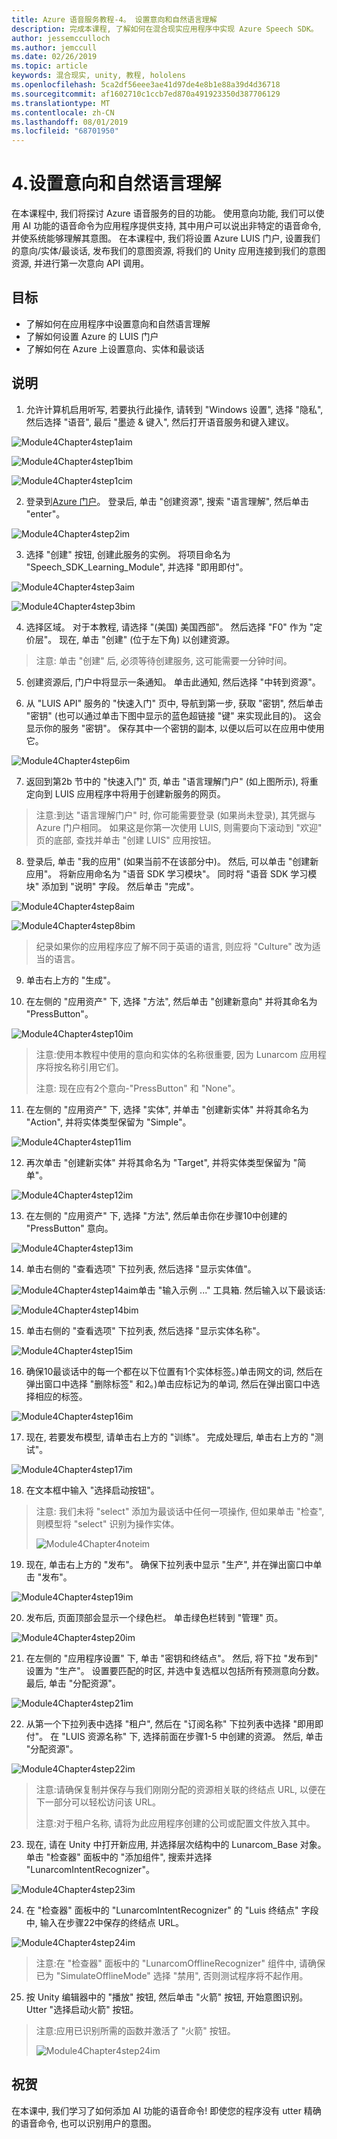 ```yaml
---
title: Azure 语音服务教程-4。 设置意向和自然语言理解
description: 完成本课程, 了解如何在混合现实应用程序中实现 Azure Speech SDK。
author: jessemcculloch
ms.author: jemccull
ms.date: 02/26/2019
ms.topic: article
keywords: 混合现实, unity, 教程, hololens
ms.openlocfilehash: 5ca2df56eee3ae41d97de4e8b1e88a39d4d36718
ms.sourcegitcommit: af1602710c1ccb7ed870a491923350d387706129
ms.translationtype: MT
ms.contentlocale: zh-CN
ms.lasthandoff: 08/01/2019
ms.locfileid: "68701950"
---
```

# <a name="4-setting-up-intent-and-natural-language-understanding"></a>4.设置意向和自然语言理解

在本课程中, 我们将探讨 Azure 语音服务的目的功能。 使用意向功能, 我们可以使用 AI 功能的语音命令为应用程序提供支持, 其中用户可以说出非特定的语音命令, 并使系统能够理解其意图。 在本课程中, 我们将设置 Azure LUIS 门户, 设置我们的意向/实体/最谈话, 发布我们的意图资源, 将我们的 Unity 应用连接到我们的意图资源, 并进行第一次意向 API 调用。

## <a name="objectives"></a>目标

- 了解如何在应用程序中设置意向和自然语言理解
- 了解如何设置 Azure 的 LUIS 门户
- 了解如何在 Azure 上设置意向、实体和最谈话

## <a name="instructions"></a>说明
1. 允许计算机启用听写, 若要执行此操作, 请转到 "Windows 设置", 选择 "隐私", 然后选择 "语音", 最后 "墨迹 & 键入", 然后打开语音服务和键入建议。

![Module4Chapter4step1aim](images/module4chapter4step1aim.PNG)

![Module4Chapter4step1bim](images/module4chapter4step1bim.PNG)

![Module4Chapter4step1cim](images/module4chapter4step1cim.PNG)


2. 登录到[Azure 门户](https://portal.azure.com/)。 登录后, 单击 "创建资源", 搜索 "语言理解", 然后单击 "enter"。

![Module4Chapter4step2im](images/module4chapter4step2im.PNG)

3. 选择 "创建" 按钮, 创建此服务的实例。 将项目命名为 "Speech_SDK_Learning_Module", 并选择 "即用即付"。

![Module4Chapter4step3aim](images/module4chapter4step3aim.png)

![Module4Chapter4step3bim](images/module4chapter4step3bim.PNG)

4. 选择区域。  对于本教程, 请选择 "(美国) 美国西部"。 然后选择 "F0" 作为 "定价层"。 现在, 单击 "创建" (位于左下角) 以创建资源。

>  注意: 单击 "创建" 后, 必须等待创建服务, 这可能需要一分钟时间。

5. 创建资源后, 门户中将显示一条通知。 单击此通知, 然后选择 "中转到资源"。

6. 从 "LUIS API" 服务的 "快速入门" 页中, 导航到第一步, 获取 "密钥", 然后单击 "密钥" (也可以通过单击下图中显示的蓝色超链接 "键" 来实现此目的)。 这会显示你的服务 "密钥"。 保存其中一个密钥的副本, 以便以后可以在应用中使用它。

![Module4Chapter4step6im](images/module4chapter4step6im.PNG)

7. 返回到第2b 节中的 "快速入门" 页, 单击 "语言理解门户" (如上图所示), 将重定向到 LUIS 应用程序中将用于创建新服务的网页。

> 注意:到达 "语言理解门户" 时, 你可能需要登录 (如果尚未登录), 其凭据与 Azure 门户相同。 如果这是你第一次使用 LUIS, 则需要向下滚动到 "欢迎" 页的底部, 查找并单击 "创建 LUIS" 应用按钮。

8. 登录后, 单击 "我的应用" (如果当前不在该部分中)。 然后, 可以单击 "创建新应用"。 将新应用命名为 "语音 SDK 学习模块"。 同时将 "语音 SDK 学习模块" 添加到 "说明" 字段。 然后单击 "完成"。

![Module4Chapter4step8aim](images/module4chapter4step8aim.PNG)

![Module4Chapter4step8bim](images/module4chapter4step8bim.PNG)

> 纪录如果你的应用程序应了解不同于英语的语言, 则应将 "Culture" 改为适当的语言。

9. 单击右上方的 "生成"。

10. 在左侧的 "应用资产" 下, 选择 "方法", 然后单击 "创建新意向" 并将其命名为 "PressButton"。 

![Module4Chapter4step10im](images/module4chapter4step10im.PNG)

> 注意:使用本教程中使用的意向和实体的名称很重要, 因为 Lunarcom 应用程序将按名称引用它们。 
>
> 注意: 现在应有2个意向-"PressButton" 和 "None"。

11. 在左侧的 "应用资产" 下, 选择 "实体", 并单击 "创建新实体" 并将其命名为 "Action", 并将实体类型保留为 "Simple"。

![Module4Chapter4step11im](images/module4chapter4step11im.PNG)

12. 再次单击 "创建新实体" 并将其命名为 "Target", 并将实体类型保留为 "简单"。

![Module4Chapter4step12im](images/module4chapter4step12im.PNG)

13. 在左侧的 "应用资产" 下, 选择 "方法", 然后单击你在步骤10中创建的 "PressButton" 意向。

![Module4Chapter4step13im](images/module4chapter4step13im.PNG)

14. 单击右侧的 "查看选项" 下拉列表, 然后选择 "显示实体值"。 

![Module4Chapter4step14aim](images/module4chapter4step14aim.PNG)单击 "输入示例 ..." 工具箱. 然后输入以下最谈话: 

![Module4Chapter4step14bim](images/module4chapter4step14bim.PNG)

15. 单击右侧的 "查看选项" 下拉列表, 然后选择 "显示实体名称"。

![Module4Chapter4step15im](images/module4chapter4step15im.PNG)

16. 确保10最谈话中的每一个都在以下位置有1个实体标签。)单击网文的词, 然后在弹出窗口中选择 "删除标签" 和2。)单击应标记为的单词, 然后在弹出窗口中选择相应的标签。

![Module4Chapter4step16im](images/module4chapter4step16im.PNG)

17. 现在, 若要发布模型, 请单击右上方的 "训练"。 完成处理后, 单击右上方的 "测试"。

![Module4Chapter4step17im](images/module4chapter4step17im.PNG)

18. 在文本框中输入 "选择启动按钮"。

> 注意: 我们未将 "select" 添加为最谈话中任何一项操作, 但如果单击 "检查", 则模型将 "select" 识别为操作实体。
>
> ![Module4Chapter4noteim](images/module4chapter4noteim.PNG)

19. 现在, 单击右上方的 "发布"。 确保下拉列表中显示 "生产", 并在弹出窗口中单击 "发布"。 

![Module4Chapter4step19im](images/module4chapter4step19im.PNG)

20. 发布后, 页面顶部会显示一个绿色栏。  单击绿色栏转到 "管理" 页。 

![Module4Chapter4step20im](images/module4chapter4step20im.PNG)

21. 在左侧的 "应用程序设置" 下, 单击 "密钥和终结点"。 然后, 将下拉 "发布到" 设置为 "生产"。 设置要匹配的时区, 并选中复选框以包括所有预测意向分数。 最后, 单击 "分配资源"。

![Module4Chapter4step21im](images/module4chapter4step21im.PNG)

22. 从第一个下拉列表中选择 "租户", 然后在 "订阅名称" 下拉列表中选择 "即用即付"。 在 "LUIS 资源名称" 下, 选择前面在步骤1-5 中创建的资源。 然后, 单击 "分配资源"。 

![Module4Chapter4step22im](images/module4chapter4step22im.PNG)

> 注意:请确保复制并保存与我们刚刚分配的资源相关联的终结点 URL, 以便在下一部分可以轻松访问该 URL。
>
> 注意:对于租户名称, 请将为此应用程序创建的公司或配置文件放入其中。

23. 现在, 请在 Unity 中打开新应用, 并选择层次结构中的 Lunarcom_Base 对象。 单击 "检查器" 面板中的 "添加组件", 搜索并选择 "LunarcomIntentRecognizer"。

![Module4Chapter4step23im](images/module4chapter4step23im.PNG)

24. 在 "检查器" 面板中的 "LunarcomIntentRecognizer" 的 "Luis 终结点" 字段中, 输入在步骤22中保存的终结点 URL。 

![Module4Chapter4step24im](images/module4chapter4step24im.PNG)

>  注意:在 "检查器" 面板中的 "LunarcomOfflineRecognizer" 组件中, 请确保已为 "SimulateOfflineMode" 选择 "禁用", 否则测试程序将不起作用。 

25. 按 Unity 编辑器中的 "播放" 按钮, 然后单击 "火箭" 按钮, 开始意图识别。 Utter "选择启动火箭" 按钮。

>  注意:应用已识别所需的函数并激活了 "火箭" 按钮。
>
> ![Module4Chapter4step24im](images/module4chapter4note2im.PNG)

## <a name="congratulations"></a>祝贺

在本课中, 我们学习了如何添加 AI 功能的语音命令! 即使您的程序没有 utter 精确的语音命令, 也可以识别用户的意图。

